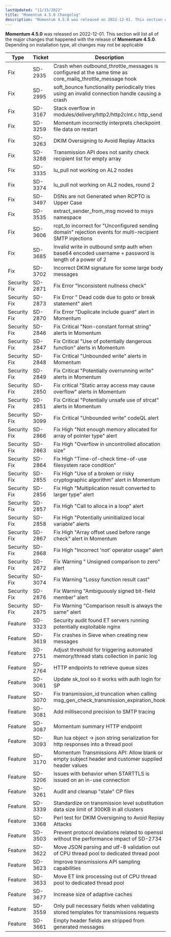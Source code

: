 ```yaml
---
lastUpdated: "11/15/2022"
title: "Momentum 4.5.0 Changelog"
description: "Momentum 4.5.0 was released on 2022-12-01. This section will list all of the major changes that happened with the release of Momentum 4.5.0 Depending on installation type, all changes may not be applicable"
---
```


**Momentum 4.5.0** was released on 2022-12-01. This section will list all of the major changes that happened with the release of **Momentum 4.5.0**. Depending on installation type, all changes may not be applicable

<a name="changelog.4.5.0.table"></a> 

| Type | Ticket | Description |
| --- | --- | --- |
| Fix | SD-2935 | Crash when outbound_throttle_messages is configured at the same time as core_mailq_throttle_message hook
| Fix | SD-2995 | soft_bounce functionality periodically tries using an invalid connection handle causing a crash
| Fix | SD-3167 | Stack overflow in modules/delivery/http2/http2clnt.c http_send
| Fix | SD-3259 | Momentum incorrectly interprets checkpoint file data on restart
| Fix | SD-3263 | DKIM Oversigning to Avoid Replay Attacks
| Fix | SD-3288 | Transmission API does not sanity check recipient list for empty array
| Fix | SD-3335 | lu_pull not working on AL2 nodes
| Fix | SD-3374 | lu_pull not working on AL2 nodes, round 2
| Fix | SD-3497 | DSNs are not Generated when RCPTO is Upper Case
| Fix | SD-3535 | extract_sender_from_msg moved to msys namespace
| Fix | SD-3606 | rcpt_to incorrect for "Unconfigured sending domain" rejection events for multi-recipient SMTP injections
| Fix | SD-3685 | Invalid write in outbound smtp auth when base64 encoded username + password is length of a power of 2
| Fix | SD-3702 | Incorrect DKIM signature for some large body messages
| Security Fix | SD-2871 | Fix Error "Inconsistent nullness check"
| Security Fix | SD-2873 | Fix Error " Dead code due to goto or break statement" alert
| Security Fix | SD-2870 | Fix Error "Duplicate include guard" alert in Momentum
| Security Fix | SD-2846 | Fix Critical "Non-constant format string" alerts in Momentum
| Security Fix | SD-2847 | Fix Critical "Use of potentially dangerous function" alerts in Momentum
| Security Fix | SD-2848 | Fix Critical "Unbounded write" alerts in Momentum
| Security Fix | SD-2849 | Fix Critical "Potentially overrunning write" alerts in Momentum
| Security Fix | SD-2850 | Fix critical "Static array access may cause overflow" alerts in Momentum
| Security Fix | SD-2851 | Fix Critical "Potentially unsafe use of strcat" alerts in Momentum
| Security Fix | SD-3099 | Fix Critical "Unbounded write" codeQL alert
| Security Fix | SD-2866 | Fix High "Not enough memory allocated for array of pointer type" alert
| Security Fix | SD-2863 | Fix High "Overflow in uncontrolled allocation size"
| Security Fix | SD-2864 | Fix High "Time-of-check time-of-use filesystem race condition"
| Security Fix | SD-2855 | Fix High "Use of a broken or risky cryptographic algorithm" alert in Momentum
| Security Fix | SD-2856 | Fix High "Multiplication result converted to larger type" alert
| Security Fix | SD-2857 | Fix High "Call to alloca in a loop" alert
| Security Fix | SD-2858 | Fix High "Potentially uninitialized local variable" alerts
| Security Fix | SD-2867 | Fix High "Array offset used before range check" alert in Momentum
| Security Fix | SD-2868 | Fix High  "Incorrect 'not' operator usage" alert
| Security Fix | SD-2872 | Fix Warning " Unsigned comparison to zero" alert
| Security Fix | SD-3074 | Fix Warning "Lossy function result cast"
| Security Fix | SD-2876 | Fix Warning "Ambiguously signed bit-field member" alert
| Security Fix | SD-2875 | Fix Warning "Comparison result is always the same" alert
| Feature | SD-3323 | Security audit found ET servers running potentially exploitable nginx
| Feature | SD-3619 | Fix crashes in Sieve when creating new messages
| Feature | SD-2751 | Adjust threshold for triggering automated memory/thread stats collection in panic log
| Feature | SD-2764 | HTTP endpoints to retrieve queue sizes
| Feature | SD-3061 | Update sk_tool so it works with auth login for SP
| Feature | SD-3070 | Fix transmission_id truncation when calling msg_gen_check_transmission_expiration_hook
| Feature | SD-3081 | Add millisecond precision to SMTP tracing
| Feature | SD-3087 | Momentum summary HTTP endpoint
| Feature | SD-3093 | Run lua object -> json string serialization for http responses into a thread pool
| Feature | SD-3170 | Momentum Transmissions API: Allow blank or empty subject header and customer supplied header values
| Feature | SD-3206 | Issues with behavior when STARTTLS is issued on an in-use connection
| Feature | SD-3261 | Audit and cleanup "stale" CP files
| Feature | SD-3339 | Standardize on transmission level substitution data size limit of 300KB in all clusters
| Feature | SD-3368 | Perl test for DKIM Oversigning to Avoid Replay Attacks
| Feature | SD-3503 | Prevent protocol deviations related to openssl without the performance impact of SD-2734
| Feature | SD-3622 | Move JSON parsing and utf-8 validation out of CPU thread pool to dedicated thread pool
| Feature | SD-3623 | Improve transmissions API sampling capabilities
| Feature | SD-3633 | Move ET link processing out of CPU thread pool to dedicated thread pool
| Feature | SD-3677 | Increase size of adaptive caches
| Feature | SD-3559 | Only pull necessary fields when validating stored templates for transmissions requests
| Feature | SD-3661 | Empty header fields are stripped from generated messages
